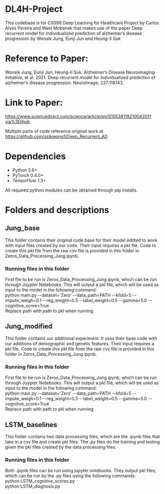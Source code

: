 # DL4H-Project
 
This codebase is for CS598 Deep Learning for Healthcare Project by Carlos Alves Pereira and Wael Mobeirek that makes use of the paper Deep recurrent model for individualized prediction of alzheimer’s disease progression by Wonsik Jung, Eunji Jun and Heung-Il Suk

# Reference to Paper:

Wonsik Jung, Eunji Jun, Heung-Il Suk, Alzheimer’s Disease Neuroimaging Initiative, et al. 2021. Deep recurrent model for individualized prediction of alzheimer’s disease progression. NeuroImage, 237:118143.

# Link to Paper:
https://www.sciencedirect.com/science/article/pii/S1053811921004201?via%3Dihub 

Multiple parts of code reference original work at https://github.com/ssikjeong1/Deep_Recurrent_AD

# Dependencies

* Python 3.6+
* PyTorch 0.4.0+
* TensorFlow 1.3+ 

All required python modules can be obtained through pip installs.

# Folders and descriptions

## Jung_base
This folder contains their original code base for their model editted to work with input files created by our code. Their input requires a pkl file. Code to create this pkl file from the raw csv file is provided in this folder in Zeros_Data_Processing_Jung.ipynb.
### Running files in this folder
First file to be run is Zeros_Data_Processing_Jung.ipynb, which can be run through Juypter Notebooks. This will output a pkl file, which will be used as input to the model in the following command:  
python main.py --dataset='Zero' --data_path=PATH --kfold=5 --impute_weigh=0.1 --reg_weight=0.5 --label_weight=0.5 --gamma=5.0 --cognitive_score=True  
Replace path with path to pkl when running

## Jung_modified
This folder contains our additional experiment. It uses their base code with our additions of demographic and genetic features. Their input requires a pkl file. Code to create this pkl file from the raw cvs file is provided in this folder in Zeros_Data_Processing_Jung.ipynb.
### Running files in this folder
First file to be run is Zeros_Data_Processing_Jung.ipynb, which can be run through Juypter Notebooks. This will output a pkl file, which will be used as input to the model in the following command:  
python main.py --dataset='Zero' --data_path=PATH --kfold=5 --impute_weigh=0.1 --reg_weight=0.5 --label_weight=0.5 --gamma=5.0 --cognitive_score=True  
Replace path with path to pkl when running

## LSTM_baselines 
This folder contains two data processing files, which are the .ipynb files that take in a csv file and create pkl files. The .py files do the training and testing given the pkl files created by the data processing files.
### Running files in this folder
Both .ipynb files can be run using jupyter notebooks. They output pkl files, which can be run by the .py files using the following commands:  
python LSTM_cognitive_scores.py  
python LSTM_diagnosis.py
